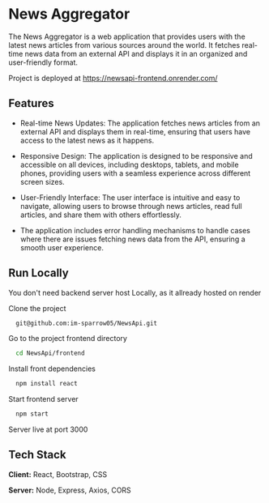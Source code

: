 
# News Aggregator

The News Aggregator is a web application that provides users with the latest news articles from various sources around the world. It fetches real-time news data from an external API and displays it in an organized and user-friendly format.

Project is deployed at https://newsapi-frontend.onrender.com/



## Features

- Real-time News Updates: The application fetches news articles from an external API and displays them in real-time, ensuring that users have access to the latest news as it happens.
- Responsive Design: The application is designed to be responsive and accessible on all devices, including desktops, tablets, and mobile phones, providing users with a seamless experience across different screen sizes.
- User-Friendly Interface: The user interface is intuitive and easy to navigate, allowing users to browse through news articles, read full articles, and share them with others effortlessly.


- The application includes error handling mechanisms to handle cases where there are issues fetching news data from the API, ensuring a smooth user experience.


## Run Locally
You don't need backend server host Locally, as it allready hosted on render

Clone the project

```bash
  git@github.com:im-sparrow05/NewsApi.git
```

Go to the project frontend directory 

```bash
  cd NewsApi/frontend
```

Install front dependencies

```bash
  npm install react
```

Start frontend server

```bash
  npm start
```

Server live at port 3000








## Tech Stack

**Client:** React, Bootstrap, CSS

**Server:** Node, Express, Axios, CORS

